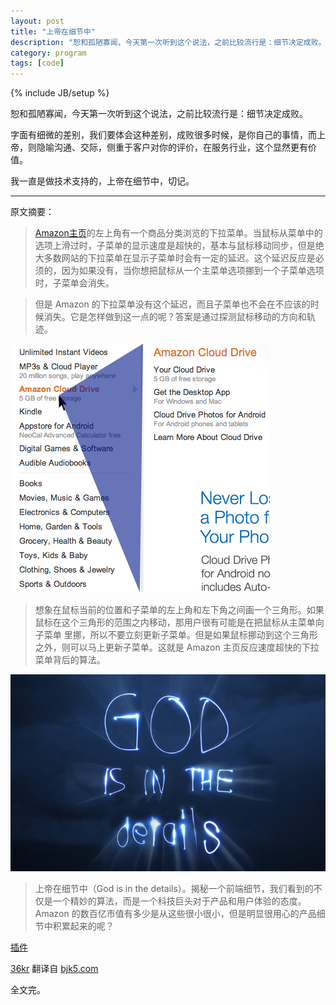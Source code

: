 ```yaml
---
layout: post
title: "上帝在细节中"
description: "恕和孤陋寡闻，今天第一次听到这个说法，之前比较流行是：细节决定成败。"
category: program
tags: [code]
---
```

{% include JB/setup %}

恕和孤陋寡闻，今天第一次听到这个说法，之前比较流行是：细节决定成败。

字面有细微的差别，我们要体会这种差别，成败很多时候，是你自己的事情，而上帝，则隐喻沟通、交际，侧重于客户对你的评价，在服务行业，这个显然更有价值。

我一直是做技术支持的，上帝在细节中，切记。

----

原文摘要：

>[Amazon主页](http://www.amazon.com/)的左上角有一个商品分类浏览的下拉菜单。当鼠标从菜单中的选项上滑过时，子菜单的显示速度是超快的，基本与鼠标移动同步，但是绝大多数网站的下拉菜单在显示子菜单时会有一定的延迟。这个延迟反应是必须的，因为如果没有，当你想把鼠标从一个主菜单选项挪到一个子菜单选项时，子菜单会消失。

>但是 Amazon 的下拉菜单没有这个延迟，而且子菜单也不会在不应该的时候消失。它是怎样做到这一点的呢？答案是通过探测鼠标移动的方向和轨迹。

![Amazon 菜单算法](/assets/images/2013/01/amazons-mega-dropdown.png)

>想象在鼠标当前的位置和子菜单的左上角和左下角之间画一个三角形。如果鼠标在这个三角形的范围之内移动，那用户很有可能是在把鼠标从主菜单向子菜单 里挪，所以不要立刻更新子菜单。但是如果鼠标挪动到这个三角形之外，则可以马上更新子菜单。这就是 Amazon 主页反应速度超快的下拉菜单背后的算法。

![上帝在细节中](/assets/images/2013/01/god.jpg)

>上帝在细节中（God is in the details）。揭秘一个前端细节，我们看到的不仅是一个精妙的算法，而是一个科技巨头对于产品和用户体验的态度。Amazon 的数百亿市值有多少是从这些很小很小，但是明显很用心的产品细节中积累起来的呢？

[插件](https://github.com/kamens/jQuery-menu-aim)

[36kr](http://www.36kr.com/p/201751.html) 翻译自 [bjk5.com](http://bjk5.com/post/44698559168/breaking-down-amazons-mega-dropdown)

全文完。




